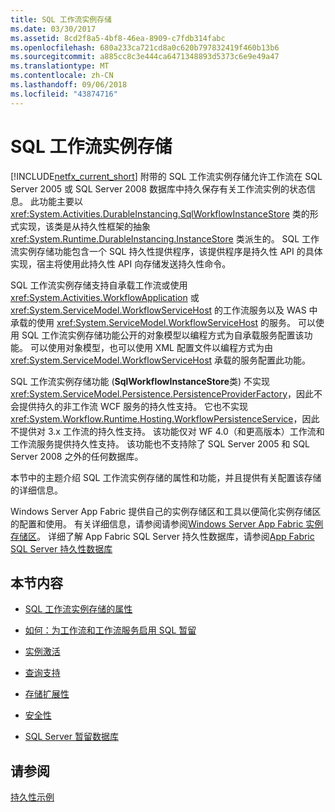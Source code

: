 ```yaml
---
title: SQL 工作流实例存储
ms.date: 03/30/2017
ms.assetid: 8cd2f8a5-4bf8-46ea-8909-c7fdb314fabc
ms.openlocfilehash: 680a233ca721cd8a0c620b797832419f460b13b6
ms.sourcegitcommit: a885cc8c3e444ca6471348893d5373c6e9e49a47
ms.translationtype: MT
ms.contentlocale: zh-CN
ms.lasthandoff: 09/06/2018
ms.locfileid: "43874716"
---
```

# <a name="sql-workflow-instance-store"></a>SQL 工作流实例存储
[!INCLUDE[netfx_current_short](../../../includes/netfx-current-short-md.md)] 附带的 SQL 工作流实例存储允许工作流在 SQL Server 2005 或 SQL Server 2008 数据库中持久保存有关工作流实例的状态信息。 此功能主要以 <xref:System.Activities.DurableInstancing.SqlWorkflowInstanceStore> 类的形式实现，该类是从持久性框架的抽象 <xref:System.Runtime.DurableInstancing.InstanceStore> 类派生的。 SQL 工作流实例存储功能包含一个 SQL 持久性提供程序，该提供程序是持久性 API 的具体实现，宿主将使用此持久性 API 向存储发送持久性命令。  
  
 SQL 工作流实例存储支持自承载工作流或使用 <xref:System.Activities.WorkflowApplication> 或 <xref:System.ServiceModel.WorkflowServiceHost> 的工作流服务以及 WAS 中承载的使用 <xref:System.ServiceModel.WorkflowServiceHost> 的服务。 可以使用 SQL 工作流实例存储功能公开的对象模型以编程方式为自承载服务配置该功能。 可以使用对象模型，也可以使用 XML 配置文件以编程方式为由 <xref:System.ServiceModel.WorkflowServiceHost> 承载的服务配置此功能。  
  
 SQL 工作流实例存储功能 (**SqlWorkflowInstanceStore**类) 不实现<xref:System.ServiceModel.Persistence.PersistenceProviderFactory>，因此不会提供持久的非工作流 WCF 服务的持久性支持。 它也不实现 <xref:System.Workflow.Runtime.Hosting.WorkflowPersistenceService>，因此不提供对 3.x 工作流的持久性支持。 该功能仅对 WF 4.0（和更高版本）工作流和工作流服务提供持久性支持。 该功能也不支持除了 SQL Server 2005 和 SQL Server 2008 之外的任何数据库。  
  
 本节中的主题介绍 SQL 工作流实例存储的属性和功能，并且提供有关配置该存储的详细信息。  
  
 Windows Server App Fabric 提供自己的实例存储区和工具以便简化实例存储区的配置和使用。 有关详细信息，请参阅请参阅[Windows Server App Fabric 实例存储区](https://go.microsoft.com/fwlink/?LinkId=201201)。 详细了解 App Fabric SQL Server 持久性数据库，请参阅[App Fabric SQL Server 持久性数据库](https://go.microsoft.com/fwlink/?LinkId=201202)  
  
## <a name="in-this-section"></a>本节内容  
  
-   [SQL 工作流实例存储的属性](../../../docs/framework/windows-workflow-foundation/properties-of-sql-workflow-instance-store.md)  
  
-   [如何：为工作流和工作流服务启用 SQL 暂留](../../../docs/framework/windows-workflow-foundation/how-to-enable-sql-persistence-for-workflows-and-workflow-services.md)  
  
-   [实例激活](../../../docs/framework/windows-workflow-foundation/instance-activation.md)  
  
-   [查询支持](../../../docs/framework/windows-workflow-foundation/support-for-queries.md)  
  
-   [存储扩展性](../../../docs/framework/windows-workflow-foundation/store-extensibility.md)  
  
-   [安全性](../../../docs/framework/windows-workflow-foundation/security.md)  
  
-   [SQL Server 暂留数据库](../../../docs/framework/windows-workflow-foundation/sql-server-persistence-database.md)  
  
## <a name="see-also"></a>请参阅  
 [持久性示例](https://go.microsoft.com/fwlink/?LinkID=177735)
